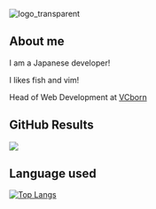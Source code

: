 ![logo_transparent](https://user-images.githubusercontent.com/89195137/169039458-c3f87c9d-6fca-424b-ab3c-05e4db616681.png)

## About me

I am a Japanese developer!

I likes fish and vim!

Head of Web Development at [VCborn](https://vcborn.com)

## GitHub Results

![](https://github-profile-summary-cards.vercel.app/api/cards/profile-details?username=KituneG0n&theme=vue)

## Language used

[![Top Langs](https://github-readme-stats.vercel.app/api/top-langs/?username=KituneG0n&layout=compact)](https://github.com/anuraghazra/github-readme-stats)



